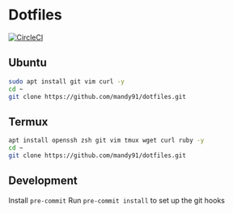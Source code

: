 # Dotfiles

[![CircleCI](https://circleci.com/gh/Mandy91/dotfiles.svg?style=svg)](https://circleci.com/gh/Mandy91/dotfiles)

## Ubuntu
```bash
sudo apt install git vim curl -y
cd ~
git clone https://github.com/mandy91/dotfiles.git
```

## Termux
```bash
apt install openssh zsh git vim tmux wget curl ruby -y
cd ~
git clone https://github.com/mandy91/dotfiles.git
```


## Development
Install `pre-commit`
Run `pre-commit install` to set up the git hooks
